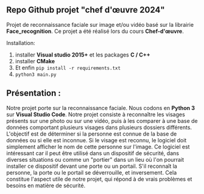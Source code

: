 ## **Repo Github projet "chef d'œuvre 2024"**

Projet de reconnaissance faciale sur image et/ou vidéo basé sur la librairie **Face_recognition**. Ce projet a été réalisé lors du cours **Chef-d'œuvre**.

Installation: 

 1. installer **Visual studio 2015+** et les packages **C / C++** 
 2. installer **CMake** 
 3. Et enfin `pip install -r requirements.txt`
 4. `python3 main.py`


 ## Présentation :

Notre projet porte sur la reconnaissance faciale. Nous codons en **Python 3** sur **Visual Studio Code**. Notre projet consiste à reconnaître les visages présents sur une photo ou sur une vidéo, puis à les comparer à une base de données comportant plusieurs visages dans plusieurs dossiers différents. L'objectif est de déterminer si la personne est connue de la base de données ou si elle est inconnue. Si le visage est reconnu, le logiciel doit simplement afficher le nom de cette personne sur l'image. Ce logiciel est intéressant car il peut être utilisé dans un dispositif de sécurité, dans diverses situations ou comme un "portier" dans un lieu où l'on pourrait installer ce dispositif devant une porte ou un portail. S'il reconnaît la personne, la porte ou le portail se déverrouille, et inversement. Cela constitue l'aspect utile de notre projet, qui répond à de vrais problèmes et besoins en matière de sécurité.